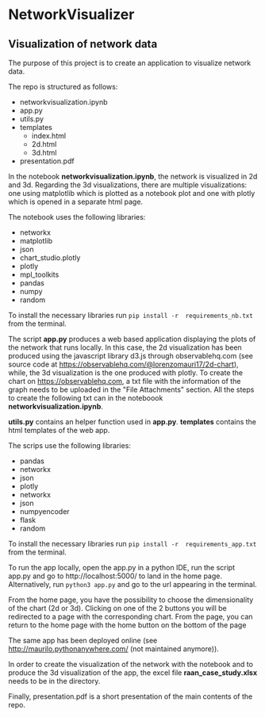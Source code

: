 # NetworkVisualizer
## Visualization of network data

The purpose of this project is to create an application to visualize network data.

The repo is structured as follows: 
* networkvisualization.ipynb
* app.py
* utils.py
* templates
  * index.html
  * 2d.html
  * 3d.html
* presentation.pdf 
  

In the notebook **networkvisualization.ipynb**, the network is visualized in 2d and 3d. Regarding the 3d visualizations, there are multiple visualizations: one using matplotlib which is plotted as a notebook plot and one with plotly which is opened in a separate html page.

The notebook uses the following libraries:
  * networkx
  * matplotlib
  * json
  * chart_studio.plotly 
  * plotly
  * mpl_toolkits
  * pandas
  * numpy
  * random

To install the necessary libraries run ``` pip install -r  requirements_nb.txt ``` from the terminal.

The script **app.py** produces a web based application displaying the plots of the network that runs locally. In this case, the 2d visualization has been produced using the javascript library d3.js through observablehq.com (see source code at https://observablehq.com/@lorenzomauri17/2d-chart), while, the 3d visualization is the one produced with plotly. To create the chart on https://observablehq.com, a txt file with the information of the graph needs to be uploaded in the "File Attachments" section. All the steps to create the following txt can in the noteboook **networkvisualization.ipynb**.

**utils.py** contains an helper function used in **app.py**. 
**templates** contains the html templates of the web app.

The scrips use the following libraries:
 * pandas
 * networkx 
 * json
 * plotly
 * networkx 
 * json
 * numpyencoder
 * flask
 * random

To install the necessary libraries run ``` pip install -r  requirements_app.txt ``` from the terminal.

To run the app locally, open the app.py in a python IDE, run the script app.py and go to http://localhost:5000/ to land in the home page.
Alternatively, run ``` python3 app.py ```  and go to the url appearing in the terminal.

From the home page, you have the possibility to choose the dimensionality of the chart (2d or 3d). Clicking on one of the 2 buttons you will be redirected to a page with the corresponding chart. From the page, you can return to the home page with the home button on the bottom of the page

The same app has been deployed online (see http://maurilo.pythonanywhere.com/ (not maintained anymore)).

In order to create the visualization of the network with the notebook and to produce the 3d visualization of the app, the excel file **raan_case_study.xlsx** needs to be in the directory.

Finally, presentation.pdf is a short presentation of the main contents of the repo.


